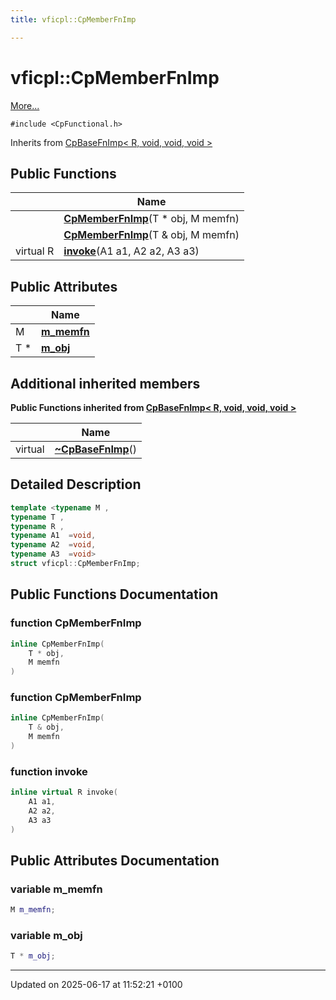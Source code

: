 ```yaml
---
title: vficpl::CpMemberFnImp

---
```


# vficpl::CpMemberFnImp



 [More...](#detailed-description)


`#include <CpFunctional.h>`

Inherits from [CpBaseFnImp< R, void, void, void >](structvficpl_1_1_cp_base_fn_imp.md)

## Public Functions

|                | Name           |
| -------------- | -------------- |
| | **[CpMemberFnImp](structvficpl_1_1_cp_member_fn_imp.md#function-cpmemberfnimp)**(T * obj, M memfn) |
| | **[CpMemberFnImp](structvficpl_1_1_cp_member_fn_imp.md#function-cpmemberfnimp)**(T & obj, M memfn) |
| virtual R | **[invoke](structvficpl_1_1_cp_member_fn_imp.md#function-invoke)**(A1 a1, A2 a2, A3 a3) |

## Public Attributes

|                | Name           |
| -------------- | -------------- |
| M | **[m_memfn](structvficpl_1_1_cp_member_fn_imp.md#variable-m-memfn)**  |
| T * | **[m_obj](structvficpl_1_1_cp_member_fn_imp.md#variable-m-obj)**  |

## Additional inherited members

**Public Functions inherited from [CpBaseFnImp< R, void, void, void >](structvficpl_1_1_cp_base_fn_imp.md)**

|                | Name           |
| -------------- | -------------- |
| virtual | **[~CpBaseFnImp](structvficpl_1_1_cp_base_fn_imp.md#function-~cpbasefnimp)**() |


## Detailed Description

```cpp
template <typename M ,
typename T ,
typename R ,
typename A1  =void,
typename A2  =void,
typename A3  =void>
struct vficpl::CpMemberFnImp;
```

## Public Functions Documentation

### function CpMemberFnImp

```cpp
inline CpMemberFnImp(
    T * obj,
    M memfn
)
```


### function CpMemberFnImp

```cpp
inline CpMemberFnImp(
    T & obj,
    M memfn
)
```


### function invoke

```cpp
inline virtual R invoke(
    A1 a1,
    A2 a2,
    A3 a3
)
```


## Public Attributes Documentation

### variable m_memfn

```cpp
M m_memfn;
```


### variable m_obj

```cpp
T * m_obj;
```


-------------------------------

Updated on 2025-06-17 at 11:52:21 +0100